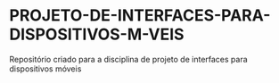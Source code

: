# PROJETO-DE-INTERFACES-PARA-DISPOSITIVOS-M-VEIS
Repositório criado para a disciplina de projeto de interfaces para dispositivos móveis
